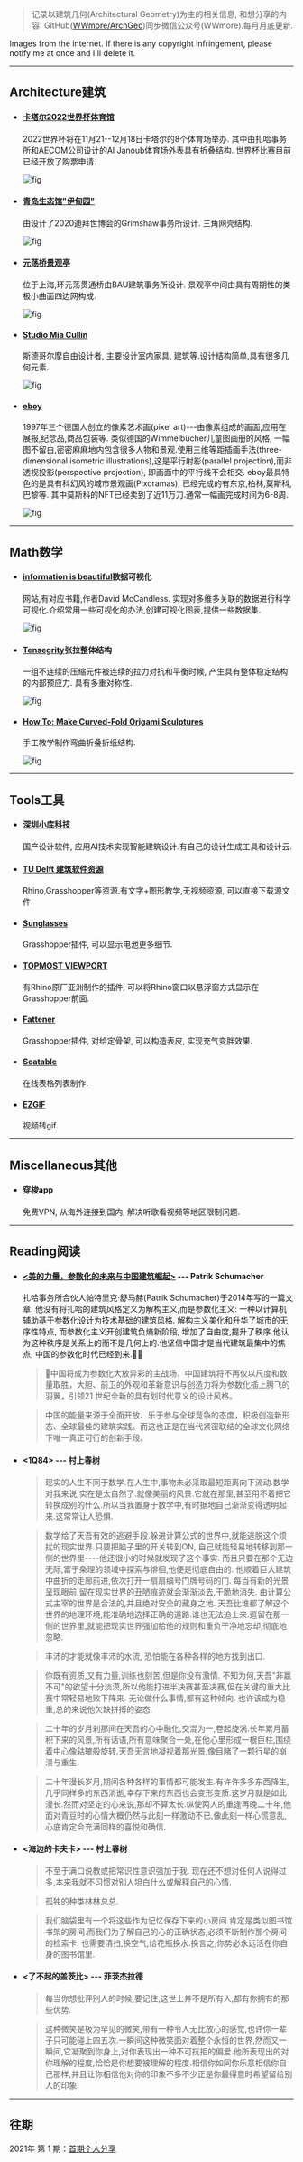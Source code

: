 > 记录以建筑几何(Architectural Geometry)为主的相关信息, 和想分享的内容.
>GitHub([WWmore/ArchGeo](https://github.com/wwmore/ArchGeo))同步微信公众号(WWmore).每月月底更新.

Images from the internet. If there is any copyright infringement, please notify me at once and I'll delete it.

------



## Architecture建筑

- #### [卡塔尔2022世界杯体育馆](https://www.archdaily.cn/cn/974818/qia-ta-er-2022nian-guo-ji-zu-lian-shi-jie-bei-ji-jiang-ju-ban-zu-qiu-chang-she-ji-xiang-mu-he-ji)

  2022世界杯将在11月21--12月18日卡塔尔的8个体育场举办. 其中由扎哈事务所和AECOM公司设计的Al Janoub体育场外表具有折叠结构. 世界杯比赛目前已经开放了购票申请.

  ![fig](/asset/2022-1/katar.png)

- #### [青岛生态馆"伊甸园"](https://www.archdaily.cn/cn/974603/grimshaw-she-ji-de-qing-dao-eden-xiang-mu-xian-xian-chu-xing-ju-da-sheng-wu-qun-luo-jie-gou/61cd75893e4b31d17f000007-grimshaws-eden-project-in-qingdao-takes-shape-with-grand-biome-structure-image)

  由设计了2020迪拜世博会的Grimshaw事务所设计. 三角网壳结构.

  ![fig](/asset/2022-1/qingdao.png)

- #### [元荡桥景观亭](https://www.archdaily.cn/cn/975024/huan-yuan-dang-guan-tong-qiao-baujian-zhu-yu-cheng-shi-she-ji-shi-wu-suo)

  位于上海,环元荡贯通桥由BAU建筑事务所设计. 景观亭中间由具有周期性的类极小曲面四边网构成.

  ![fig](/asset/2022-1/yuandang.png)

- #### [Studio Mia Cullin](http://www.miacullin.com/)

  斯德哥尔摩自由设计者, 主要设计室内家具, 建筑等.设计结构简单,具有很多几何元素.

  ![fig](/asset/2022-1/miacullin.png)

- #### [eboy](https://hello.eboy.com/pool/~Pixorama/1?q=project)

  1997年三个德国人创立的像素艺术画(pixel art)---由像素组成的画面,应用在展报,纪念品,商品包装等. 类似德国的Wimmelbücher儿童图画册的风格, 一幅图不留白,密密麻麻地内包含很多人物和景观.使用三维等距插画手法(three-dimensional isometric illustrations),这是平行射影(parallel projection),而非透视投影(perspective projection), 即画面中的平行线不会相交. eboy最具特色的是具有科幻风的城市景观画(Pixoramas), 已经完成的有东京,柏林,莫斯科,巴黎等. 其中莫斯科的NFT已经卖到了近11万刀.通常一幅画完成时间为6-8周.

  ![fig](/asset/2022-1/eboy1.png)

------



## Math数学

- #### [information is beautiful](https://informationisbeautiful.net/books/)数据可视化

  网站,有对应书籍,作者David McCandless. 实现对多维多关联的数据进行科学可视化.介绍常用一些可视化的办法,创建可视化图表,提供一些数据集.

  ![fig](/asset/2022-1/information.png)

- #### [Tensegrity](http://www.scholarpedia.org/article/Tensegrity)张拉整体结构

  一组不连续的压缩元件被连续的拉力对抗和平衡时候, 产生具有整体稳定结构的内部预应力. 具有多重对称性.

  ![fig](/asset/2022-1/tensegrity.png)

- #### [How To: Make Curved-Fold Origami Sculptures](https://www.instructables.com/How-To-Curved-Fold-Origami-Sculptures/?utm_source=FEED_EMAIL&utm_medium=email&distinctId=M6F0ER6IIEUH4ZP)

  手工教学制作弯曲折叠折纸结构.

  ![fig](/asset/2022-1/curvefold.png)

------



## Tools工具

- #### [深圳小库科技](https://www.xkool.ai/n/aboutUs)

  国产设计软件, 应用AI技术实现智能建筑设计.有自己的设计生成工具和设计云.

- #### [TU Delft 建筑软件资源](http://wiki.bk.tudelft.nl/toi-pedia/Browse_by_Software)

  Rhino,Grasshopper等资源.有文字+图形教学,无视频资源, 可以直接下载源文件.

- #### [Sunglasses](https://www.food4rhino.com/en/app/sunglasses)

  Grasshopper插件, 可以显示电池更多细节.

- #### [TOPMOST VIEWPORT](https://www.food4rhino.com/en/app/topmost-viewport)

  有Rhino原厂亚洲制作的插件, 可以将Rhino窗口以悬浮窗方式显示在Grasshopper前面.

- #### [Fattener](https://shapediver.com/blog/grasshopper-plugins-heteroptera-caterpillar-fattener-and-jswan-join-the-shapediver-platform)

  Grasshopper插件, 对给定骨架, 可以构造表皮, 实现充气变胖效果.

- #### [Seatable](https://seatable.io/en/)

  在线表格列表制作.

- #### [EZGIF](https://ezgif.com/video-to-gif)

  视频转gif.

------



## Miscellaneous其他

- #### 穿梭app

  免费VPN, 从海外连接到国内, 解决听歌看视频等地区限制问题.

------



## Reading阅读

- #### [<美的力量，参数化的未来与中国建筑崛起>](http://www.patrikschumacher.com/Texts/The%20Power%20of%20Beauty_the%20Promise%20of%20Parametricism%20and%20China%20Architectural%20Ascendance.html) --- Patrik Schumacher

  扎哈事务所合伙人帕特里克·舒马赫(Patrik Schumacher)于2014年写的一篇文章. 他没有将扎哈的建筑风格定义为解构主义,而是参数化主义: 一种以计算机辅助基于参数化设计为技术基础的建筑风格. 解构主义美化和升华了城市的无序性特点, 而参数化主义开创建筑负熵新阶段, 增加了自由度,提升了秩序.他认为这种秩序是关系上的而不是几何上的.他坚信中国才是当代建筑最集中的焦点, 中国的参数化时代已经到来.
  
  > 中国将成为参数化大放异彩的主战场，中国建筑将不再仅以尺度和数量取胜，大胆、前卫的外观和革新意识与创造力将为参数化插上腾飞的羽翼，引领21 世纪全新的具有划时代意义的设计风格。
  
  > 中国的能量来源于全面开放、乐于参与全球竞争的态度，积极创造新形态、全球最佳的建筑实践。而这也正是在当代紧密联结的全球文化网络下唯一真正可行的创新手段。

- #### <1Q84> --- 村上春树

  > 现实的人生不同于数学.在人生中,事物未必采取最短距离向下流动.数学对我来说,实在是太自然了.就像美丽的风景.它就在那里,甚至用不着把它转换成别的什么.所以当我置身于数学中,有时据地自己渐渐变得透明起来.这常常让人恐惧.
  >

  > 数学给了天吾有效的逃避手段.躲进计算公式的世界中,就能逃脱这个烦扰的现实世界.只要把脑子里的开关转到ON, 自己就能轻易地转移到那一侧的世界里----他还很小的时候就发现了这个事实. 而且只要在那个无边无际,富于条理的领域中探索与徘徊,他便是彻底自由的. 他顺着巨大建筑中曲折的走廊前进,依次打开一扇扇编号门牌号码的门. 每当有新的光景呈现眼前,留在现实世界的丑陋痕迹就会渐渐淡去,干脆地消失. 由计算公式主宰的世界是合法的,并且绝对安全的藏身之地. 天吾比谁都了解这个世界的地理环境,能准确地选择正确的道路.谁也无法追上来.逗留在那一侧的世界里,就能把现实世界强加给他的规则和重负干净地忘却,彻底地忽略.
  >

  > 丰沛的才能就像丰沛的水流, 恐怕能在各种各样的地方找到出口.
  >

  > 你既有资质,又有力量,训练也刻苦,但是你没有激情. 不知为何,天吾"非赢不可"的欲望十分淡漠,所以他能打进半决赛甚至决赛,但在关键的重大比赛中常轻易地败下阵来. 无论做什么事情,都有这种倾向. 也许该成为稳重,总的来说他欠缺拼搏的姿态.
  >

  > 二十年的岁月刹那间在天吾的心中融化,交混为一,卷起旋涡.长年累月蓄积下来的风景,所有话语,所有意味聚合一处,在他心里形成一根巨柱,围绕着中心像轱辘般旋转.天吾无言地凝视着那光景,像目睹了一颗行星的崩溃与重生.
  >

  > 二十年漫长岁月,期间各种各样的事情都可能发生.有许许多多东西降生,几乎同样多的东西消逝,幸存下来的东西也会变形变质.这岁月就是如此漫长.然而对坚定的心来说,那却不算太长.纵使两人的重逢再晚二十年,他面对青豆时的心情大概仍然与此刻一样激动不已,像此刻一样心慌意乱,心底肯定会充满同样的喜悦和确信.
  >

  

- #### <海边的卡夫卡> --- 村上春树

  > 不至于满口说教或把常识性意识强加于我. 现在还不想对任何人说得过多,本来我就不习惯对别人坦白什么或解释自己的心情.

  > 孤独的种类林林总总.

  > 我们脑袋里有一个将这些作为记忆保存下来的小房间.肯定是类似图书馆书架的房间.而我们为了解自己的心的正确状态,必须不断制作那个房间的检索卡. 也需要清扫,换空气,给花瓶换水.换言之,你势必永远活在你自身的图书馆里.

- #### <了不起的盖茨比> --- 菲茨杰拉德

  > 每当你想批评别人的时候,要记住,这世上并不是所有人,都有你拥有的那些优势.

  > 这种微笑是极为罕见的微笑,带有一种令人无比放心的感觉,也许你一辈子只可能碰上四五次.一瞬间这种微笑面对着整个永恒的世界,然而又一瞬间,它凝聚到你身上,对你表现出一种不可抗拒的偏爱.他所表现出的对你理解的程度,恰恰是你想要被理解的程度.相信你如同你乐意相信你自己那样,并且让你相信他对你的印象不多不少正是你最得意时希望留给别人的印象.


------



## 往期

2021年 第 1 期：[首期个人分享](doc/issue-1.md)
